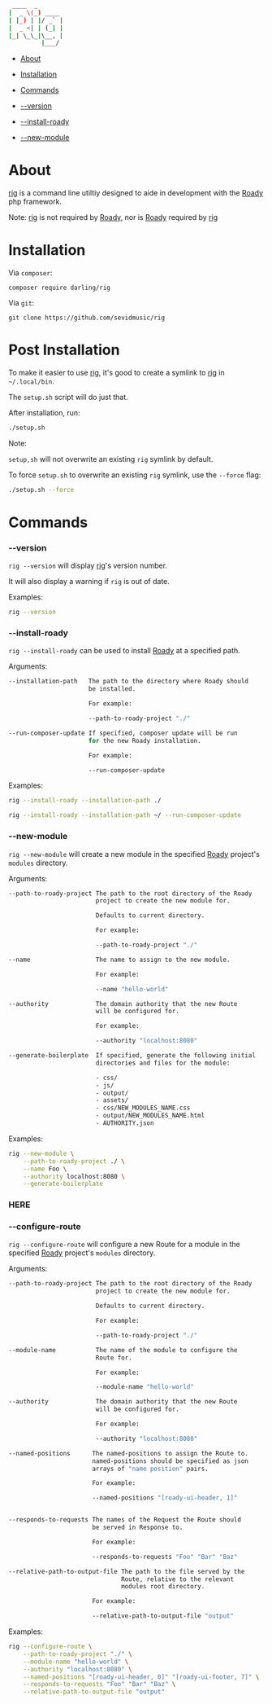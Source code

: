 ```sh
 ____  _
|  _ \(_) ____
| |_) | |/ _` |
|  _ <| | (_| |
|_| \_\_|\__, |
         |___/
```

- [About](#about)

- [Installation](#installation)

- [Commands](#commands)

- [--version](#--version)

- [--install-roady](#--install-roady)

- [--new-module](#--new-module)

# About

[rig](https://github.com/sevidmusic/rig) is a command line utiltiy
designed to aide in development with the
[Roady](https://github.com/sevidmusic/Roady) php framework.

Note: [rig](https://github.com/sevidmusic/rig) is not required by
[Roady](https://github.com/sevidmusic/Roady), nor is
[Roady](https://github.com/sevidmusic/Roady) required by
[rig](https://github.com/sevidmusic/rig)

# Installation

Via `composer`:

```
composer require darling/rig
```

Via `git`:

```
git clone https://github.com/sevidmusic/rig
```

# Post Installation

To make it easier to use [rig](https://github.com/sevidmusic/rig),
it's good to create a symlink to [rig](https://github.com/sevidmusic/rig)
in `~/.local/bin`.

The `setup.sh` script will do just that.

After installation, run:

```sh
./setup.sh
```

Note:

`setup,sh` will not overwrite an existing `rig` symlink
by default.

To force `setup.sh` to overwrite an existing `rig` symlink,
use the `--force` flag:

```sh
./setup.sh --force
```

# Commands

### --version

`rig --version` will display [rig](https://github.com/sevidmusic/rig)'s
version number.

It will also display a warning if `rig` is out of date.

Examples:

```sh
rig --version
```

### --install-roady

`rig --install-roady` can be used to install
[Roady](https://github.com/sevidmusic/roady)
at a specified path.

Arguments:

```sh
--installation-path   The path to the directory where Roady should
                      be installed.

                      For example:

                      --path-to-roady-project "./"

--run-composer-update If specified, composer update will be run
                      for the new Roady installation.

                      For example:

                      --run-composer-update
```

Examples:

```sh
rig --install-roady --installation-path ./

rig --install-roady --installation-path ~/ --run-composer-update
```

### --new-module

`rig --new-module` will create a new module in the
specified [Roady](https://github.com/sevidmusic/Roady) project's
`modules` directory.

Arguments:

```sh
--path-to-roady-project The path to the root directory of the Roady
                        project to create the new module for.

                        Defaults to current directory.

                        For example:

                        --path-to-roady-project "./"

--name                  The name to assign to the new module.

                        For example:

                        --name "hello-world"

--authority             The domain authority that the new Route
                        will be configured for.

                        For example:

                        --authority "localhost:8080"

--generate-boilerplate  If specified, generate the following initial
                        directories and files for the module:

                        - css/
                        - js/
                        - output/
                        - assets/
                        - css/NEW_MODULES_NAME.css
                        - output/NEW_MODULES_NAME.html
                        - AUTHORITY.json
```

Examples:

```sh
rig --new-module \
    --path-to-roady-project ./ \
    --name Foo \
    --authority localhost:8080 \
    --generate-boilerplate

```

### HERE


### --configure-route

`rig --configure-route` will configure a new Route for a module in
the specified [Roady](https://github.com/sevidmusic/Roady) project's
`modules` directory.

Arguments:

```sh
--path-to-roady-project The path to the root directory of the Roady
                        project to create the new module for.

                        Defaults to current directory.

                        For example:

                        --path-to-roady-project "./"

--module-name           The name of the module to configure the
                        Route for.

                        For example:

                        --module-name "hello-world"

--authority             The domain authority that the new Route
                        will be configured for.

                        For example:

                        --authority "localhost:8080"

--named-positions      The named-positions to assign the Route to.
                       named-positions should be specified as json
                       arrays of "name position" pairs.

                       For example:

                       --named-positions "[roady-ui-header, 1]"


--responds-to-requests The names of the Request the Route should
                       be served in Response to.

                       For example:

                       --responds-to-requests "Foo" "Bar" "Baz"

--relative-path-to-output-file The path to the file served by the
                               Route, relative to the relevant
                               modules root directory.

                       For example:

                       --relative-path-to-output-file "output"

```

Examples:

```sh
rig --configure-route \
    --path-to-roady-project "./" \
    --module-name "hello-world" \
    --authority "localhost:8080" \
    --named-positions "[roady-ui-header, 0]" "[roady-ui-footer, 7]" \
    --responds-to-requests "Foo" "Bar" "Baz" \
    --relative-path-to-output-file "output"
```


